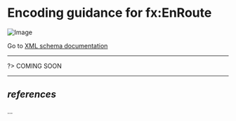 # Encoding guidance for fx:EnRoute

![Image](https://www.fixm.aero/releases/FIXM-4.3.0/doc/logical_model_documentation/EARoot/EA1/EA2/EA7/EA332.png)

Go to [XML schema documentation](https://www.fixm.aero/releases/FIXM-4.3.0/doc/schema_documentation/Fixm_EnRouteType.html#)

---

?> COMING SOON

---

## *references* <!-- {docsify-ignore} -->

...
